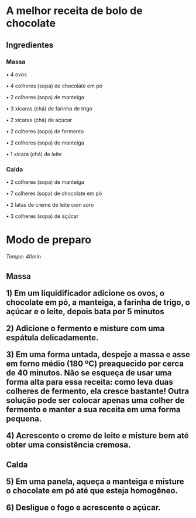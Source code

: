 <body>
    <h1> A melhor receita de bolo de chocolate
    <h2>Ingredientes</h2>
    <h3> Massa </h3>
 <p> •  4 ovos
 <p> • 4 colheres (sopa) de chocolate em pó
 <p> • 2 colheres (sopa) de manteiga
 <P> • 3 xícaras (chá) de farinha de trigo
 <p> • 2 xícaras (chá) de açúcar
 <p> • 2 colheres (sopa) de fermento
 <p> • 2 colheres (sopa) de manteiga
<p> • 1 xícara (chá) de leite
</p>
    <h3> Calda </h3>
<p> • 2 colheres (sopa) de manteiga
<p> • 7 colheres (sopa) de chocolate em pó
<p> • 2 latas de creme de leite com soro
<p> • 3 colheres (sopa) de açúcar

<h1> Modo de preparo 
 <h6>Tempo: 40min
<h2> Massa 
<p>
<p> 1) Em um liquidificador adicione os ovos, o chocolate em pó, a manteiga, a farinha de trigo, o açúcar e o leite, depois bata por 5 minutos
<p> 2) Adicione o fermento e misture com uma espátula delicadamente.
<p> 3)	Em uma forma untada, despeje a massa e asse em forno médio (180 ºC) preaquecido por cerca de 40 minutos. Não se esqueça de usar uma forma alta para essa receita: como leva duas colheres de fermento, ela cresce bastante! Outra solução pode ser colocar apenas uma colher de fermento e manter a sua receita em uma forma pequena.
<p> 4)	Acrescente o creme de leite e misture bem até obter uma consistência cremosa.
<h2> Calda 
<p>
<p> 5)	Em uma panela, aqueça a manteiga e misture o chocolate em pó até que esteja homogêneo.
<p> 6)	Desligue o fogo e acrescente o açúcar.
</body>